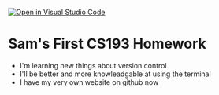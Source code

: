 
[![Open in Visual Studio Code](https://classroom.github.com/assets/open-in-vscode-2e0aaae1b6195c2367325f4f02e2d04e9abb55f0b24a779b69b11b9e10269abc.svg)](https://classroom.github.com/online_ide?assignment_repo_id=20276620&assignment_repo_type=AssignmentRepo)
# Sam's First CS193 Homework

- I'm learning new things about version control
- I'll be better and more knowleadgable at using the terminal
- I have my very own website on github now
